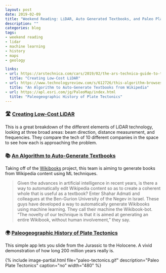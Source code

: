 ```yaml
---
layout: post
date: 2019-02-09
title: "Weekend Reading: LiDAR, Auto Generated Textbooks, and Paleo Plate Tectonics"
description: ""
categories: blog
tags:
- weekend reading
- lidar
- machine learning
- history
- maps
- geology

links:
- url: https://arstechnica.com/cars/2019/02/the-ars-technica-guide-to-the-lidar-industry/
  title: "Creating Low-Cost LiDAR"
- url: https://www.technologyreview.com/s/612726/this-algorithm-browses-wikipedia-to-auto-generate-textbooks/
  title: "An Algorithm to Auto-Generate Textbooks from Wikipedia"
- url: https://apl.esri.com/jg/PaleoMap/index.html
  title: "Paleogeographic History of Plate Tectonics"
---
```


### 🛣 [Creating Low-Cost LiDAR](https://arstechnica.com/cars/2019/02/the-ars-technica-guide-to-the-lidar-industry/ "Creating Low-Cost LiDAR")

This is a great breakdown of the different elements of LiDAR technology, looking at three broad areas: beam direction, distance measurement, and frequencies. They compare the tech of 10 different companies in the space to see how each is approaching the problem.

### 📚 [An Algorithm to Auto-Generate Textbooks](https://www.technologyreview.com/s/612726/this-algorithm-browses-wikipedia-to-auto-generate-textbooks/ "An Algorithm to Auto-Generate Textbooks from Wikipedia")

Taking off of the [Wikibooks](https://en.wikibooks.org/wiki/Main_Page "Wikibooks") project, this team is aiming to generate books from Wikipedia content using ML techniques.

> Given the advances in artificial intelligence in recent years, is there a way to automatically edit Wikipedia content so as to create a coherent whole that is useful as a textbook? Enter Shahar Admati and colleagues at the Ben-Gurion University of the Negev in Israel. These guys have developed a way to automatically generate Wikibooks using machine learning. They call their machine the Wikibook-bot. “The novelty of our technique is that it is aimed at generating an entire Wikibook, without human involvement,” they say.

### 🌍 [Paleogeographic History of Plate Tectonics](https://apl.esri.com/jg/PaleoMap/index.html "Paleogeographic Plate Tectonics")

This simple app lets you slide from the Jurassic to the Holocene. A vivid demonstration of how long 200 million years really is.

{% include image-partial.html file="paleo-tectonics.gif" description="Paleo Plate Tectonics" caption="no" width="480" %}
